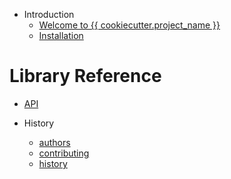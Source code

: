 * Introduction 
  * [Welcome to {{ cookiecutter.project_name }}](README.md)
  * [Installation](introduction/install.md)

# Library Reference
  * [API](library/api.md)

* History
  * [authors](AUTHORS.md)
  * [contributing](CONTRIBUTING.md)
  * [history](HISTORY.md)
